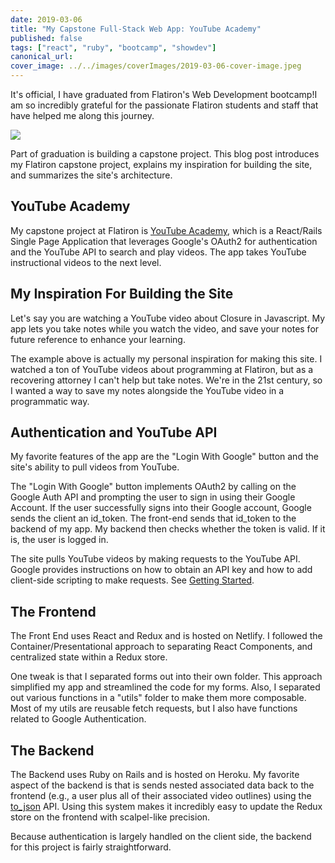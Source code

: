```yaml
---
date: 2019-03-06
title: "My Capstone Full-Stack Web App: YouTube Academy"
published: false
tags: ["react", "ruby", "bootcamp", "showdev"]
canonical_url:
cover_image: ../../images/coverImages/2019-03-06-cover-image.jpeg
---
```


It's official, I have graduated from Flatiron's Web Development bootcamp!I am so incredibly grateful for the passionate Flatiron students and staff that have helped me along this journey.

![](https://media.giphy.com/media/zD2SpVI4vBLeo/giphy.gif)

Part of graduation is building a capstone project. This blog post introduces my Flatiron capstone project, explains my inspiration for building the site, and summarizes the site's architecture.

## YouTube Academy

My capstone project at Flatiron is [YouTube Academy](https://youtube-academy.netlify.com), which is a React/Rails Single Page Application that leverages Google's OAuth2 for authentication and the YouTube API to search and play videos. The app takes YouTube instructional videos to the next level.

## My Inspiration For Building the Site

Let's say you are watching a YouTube video about Closure in Javascript. My app lets you take notes while you watch the video, and save your notes for future reference to enhance your learning.

The example above is actually my personal inspiration for making this site. I watched a ton of YouTube videos about programming at Flatiron, but as a recovering attorney I can't help but take notes. We're in the 21st century, so I wanted a way to save my notes alongside the YouTube video in a programmatic way.

## Authentication and YouTube API

My favorite features of the app are the "Login With Google" button and the site's ability to pull videos from YouTube.

The "Login With Google" button implements OAuth2 by calling on the Google Auth API and prompting the user to sign in using their Google Account. If the user successfully signs into their Google account, Google sends the client an id_token. The front-end sends that id_token to the backend of my app. My backend then checks whether the token is valid. If it is, the user is logged in.

The site pulls YouTube videos by making requests to the YouTube API. Google provides instructions on how to obtain an API key and how to add client-side scripting to make requests. See [Getting Started](https://developers.google.com/youtube/v3/getting-started).

## The Frontend

The Front End uses React and Redux and is hosted on Netlify. I followed the Container/Presentational approach to separating React Components, and centralized state within a Redux store.

One tweak is that I separated forms out into their own folder. This approach simplified my app and streamlined the code for my forms. Also, I separated out various functions in a "utils" folder to make them more composable. Most of my utils are reusable fetch requests, but I also have functions related to Google Authentication.

## The Backend

The Backend uses Ruby on Rails and is hosted on Heroku. My favorite aspect of the backend is that is sends nested associated data back to the frontend (e.g., a user plus all of their associated video outlines) using the [to_json](https://apidock.com/rails/Hash/to_json) API. Using this system makes it incredibly easy to update the Redux store on the frontend with scalpel-like precision.

Because authentication is largely handled on the client side, the backend for this project is fairly straightforward.

